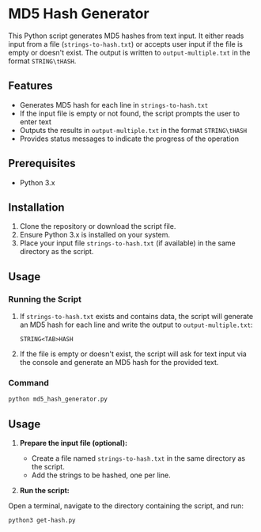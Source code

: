 # MD5 Hash Generator

This Python script generates MD5 hashes from text input. It either reads input from a file (`strings-to-hash.txt`) or accepts user input if the file is empty or doesn't exist. The output is written to `output-multiple.txt` in the format `STRING\tHASH`.

## Features

- Generates MD5 hash for each line in `strings-to-hash.txt`
- If the input file is empty or not found, the script prompts the user to enter text
- Outputs the results in `output-multiple.txt` in the format `STRING\tHASH`
- Provides status messages to indicate the progress of the operation

## Prerequisites

- Python 3.x

## Installation

1. Clone the repository or download the script file.
2. Ensure Python 3.x is installed on your system.
3. Place your input file `strings-to-hash.txt` (if available) in the same directory as the script.

## Usage

### Running the Script

1. If `strings-to-hash.txt` exists and contains data, the script will generate an MD5 hash for each line and write the output to `output-multiple.txt`:
    ```
    STRING<TAB>HASH
    ```
2. If the file is empty or doesn't exist, the script will ask for text input via the console and generate an MD5 hash for the provided text.

### Command

```bash
python md5_hash_generator.py
```

## Usage

1. **Prepare the input file (optional):**
   
   - Create a file named `strings-to-hash.txt` in the same directory as the script.
   - Add the strings to be hashed, one per line.

2. **Run the script:**
   
Open a terminal, navigate to the directory containing the script, and run:

```bash
python3 get-hash.py
```